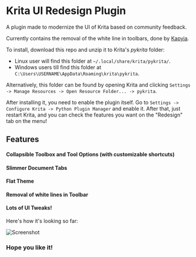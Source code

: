 # Krita UI Redesign Plugin

A plugin made to modernize the UI of Krita based on community feedback.

Currently contains the removal of the white line in toolbars, done by [Kapyia](https://github.com/Kapyia).

To install, download this repo and unzip it to Krita's *pykrita* folder:
+ Linux user will find this folder at `~/.local/share/krita/pykrita/`.
+ Windows users till find this folder at `C:\Users\USERNAME\AppData\Roaming\krita\pykrita`.

Alternatively, this folder can be found by opening Krita and clicking `Settings -> Manage Resources -> Open Resource Folder... -> pykrita`.

After installing it, you need to enable the plugin itself. Go to `Settings -> Configure Krita -> Python Plugin Manager` and enable it. After that, just restart Krita, and you can check the features you want on the "Redesign" tab on the menu! 

## Features 

#### Collapsible Toolbox and Tool Options (with customizable shortcuts)

#### Slimmer Document Tabs 

#### Flat Theme 

#### Removal of white lines in Toolbar

#### Lots of UI Tweaks!

Here's how it's looking so far:

![Screenshot](https://user-images.githubusercontent.com/22790704/87299481-01dca580-c504-11ea-804c-d98d09cd2f1f.png)

### Hope you like it!
